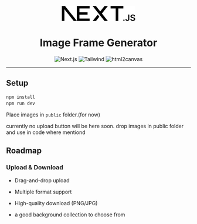 <div align="center">
  <img src="/public/next.svg" alt="Image Frame Generator" width="200"/>
  <h1>Image Frame Generator</h1>
  
  <p>
    <img src="https://img.shields.io/badge/Next.js-000000?style=for-the-badge&logo=next.js&logoColor=white" alt="Next.js"/>
    <img src="https://img.shields.io/badge/Tailwind_CSS-38B2AC?style=for-the-badge&logo=tailwind-css&logoColor=white" alt="Tailwind"/>
    <img src="https://img.shields.io/badge/html2canvas-E34F26?style=for-the-badge&logo=html5&logoColor=white" alt="html2canvas"/>
  </p>
</div>

---



## Setup

```bash
npm install
npm run dev
```

Place images in `public` folder.(for now)

currently  no upload button will be here soon. drop images in public folder and use in code where mentiond

## Roadmap

### Upload & Download
- Drag-and-drop upload
- Multiple format support
- High-quality download (PNG/JPG)

- a good background collection to choose from

